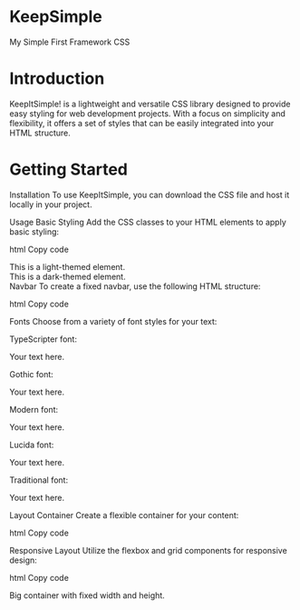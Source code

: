 # KeepSimple
My Simple First Framework CSS

# Introduction
KeepItSimple! is a lightweight and versatile CSS library designed to provide easy styling for web development projects. With a focus on simplicity and flexibility, it offers a set of styles that can be easily integrated into your HTML structure.

# Getting Started
Installation
To use KeepItSimple, you can download the CSS file and host it locally in your project.

Usage
Basic Styling
Add the CSS classes to your HTML elements to apply basic styling:

html
Copy code
<div class="light">This is a light-themed element.</div>
<div class="dark">This is a dark-themed element.</div>
Navbar
To create a fixed navbar, use the following HTML structure:

html
Copy code
<div class="navbar-con">
  <!-- Your navbar content goes here -->
</div>
Fonts
Choose from a variety of font styles for your text:

TypeScripter font: <p class="typescripter">Your text here.</p>
Gothic font: <p class="gothic">Your text here.</p>
Modern font: <p class="modern">Your text here.</p>
Lucida font: <p class="lucida">Your text here.</p>
Traditional font: <p class="traditional">Your text here.</p>
Layout
Container
Create a flexible container for your content:

html
Copy code
<div class="container">
  <!-- Your content goes here -->
</div>
Responsive Layout
Utilize the flexbox and grid components for responsive design:

html
Copy code
<div class="big">Big container with fixed width and height.</div>

<div class="flex">
  <!-- Your flexible content goes here -->
</div>

<div class="flexbox">
  <!-- Your flexible box content goes here -->
</div>
